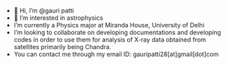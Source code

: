 - 👋 Hi, I’m @gauri patti
- 👀 I’m interested in astrophysics
- I’m currently a Physics major at Miranda House, University of Delhi
- I’m looking to collaborate on developing documentations and developing codes in order to use them for analysis of X-ray data obtained from satellites primarily being Chandra. 
- You can contact me through my email ID: gauripatti28[at]gmail[dot]com

<!---
guuryyy/guuryyy is a ✨ special ✨ repository because its `README.md` (this file) appears on your GitHub profile.
You can click the Preview link to take a look at your changes.
--->
